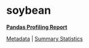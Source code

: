 # soybean

[**Pandas Profiling Report**](https://epistasislab.github.io/penn-ml-benchmarks/profile/soybean.html)

[Metadata](metadata.yaml) | [Summary Statistics](summary_stats.tsv)
